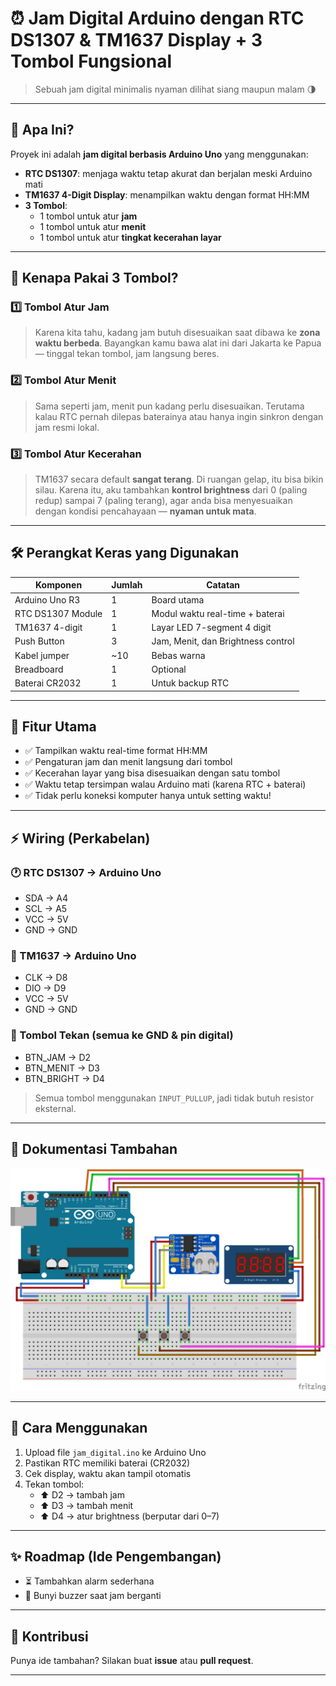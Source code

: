# ⏰ Jam Digital Arduino dengan RTC DS1307 & TM1637 Display + 3 Tombol Fungsional

> Sebuah jam digital minimalis nyaman dilihat siang maupun malam 🌗

---

## 🔧 Apa Ini?

Proyek ini adalah **jam digital berbasis Arduino Uno** yang menggunakan:

- **RTC DS1307**: menjaga waktu tetap akurat dan berjalan meski Arduino mati
- **TM1637 4-Digit Display**: menampilkan waktu dengan format HH:MM
- **3 Tombol**:
  - 1 tombol untuk atur **jam**
  - 1 tombol untuk atur **menit**
  - 1 tombol untuk atur **tingkat kecerahan layar**

---

## 🎯 Kenapa Pakai 3 Tombol?

### 1️⃣ Tombol Atur Jam

> Karena kita tahu, kadang jam butuh disesuaikan saat dibawa ke **zona waktu berbeda**. Bayangkan kamu bawa alat ini dari Jakarta ke Papua — tinggal tekan tombol, jam langsung beres.

### 2️⃣ Tombol Atur Menit

> Sama seperti jam, menit pun kadang perlu disesuaikan. Terutama kalau RTC pernah dilepas baterainya atau hanya ingin sinkron dengan jam resmi lokal.

### 3️⃣ Tombol Atur Kecerahan

> TM1637 secara default **sangat terang**. Di ruangan gelap, itu bisa bikin silau. Karena itu, aku tambahkan **kontrol brightness** dari 0 (paling redup) sampai 7 (paling terang), agar anda bisa menyesuaikan dengan kondisi pencahayaan — **nyaman untuk mata**.

---

## 🛠️ Perangkat Keras yang Digunakan

| Komponen          | Jumlah | Catatan                            |
| ----------------- | ------ | ---------------------------------- |
| Arduino Uno R3    | 1      | Board utama                        |
| RTC DS1307 Module | 1      | Modul waktu real-time + baterai    |
| TM1637 4-digit    | 1      | Layar LED 7-segment 4 digit        |
| Push Button       | 3      | Jam, Menit, dan Brightness control |
| Kabel jumper      | ~10    | Bebas warna                        |
| Breadboard        | 1      | Optional                           |
| Baterai CR2032    | 1      | Untuk backup RTC                   |

---

## 🧠 Fitur Utama

- ✅ Tampilkan waktu real-time format HH:MM
- ✅ Pengaturan jam dan menit langsung dari tombol
- ✅ Kecerahan layar yang bisa disesuaikan dengan satu tombol
- ✅ Waktu tetap tersimpan walau Arduino mati (karena RTC + baterai)
- ✅ Tidak perlu koneksi komputer hanya untuk setting waktu!

---

## ⚡ Wiring (Perkabelan)

### 🕐 RTC DS1307 → Arduino Uno

- SDA → A4
- SCL → A5
- VCC → 5V
- GND → GND

### 🔢 TM1637 → Arduino Uno

- CLK → D8
- DIO → D9
- VCC → 5V
- GND → GND

### 🔘 Tombol Tekan (semua ke GND & pin digital)

- BTN_JAM → D2
- BTN_MENIT → D3
- BTN_BRIGHT → D4

> Semua tombol menggunakan `INPUT_PULLUP`, jadi tidak butuh resistor eksternal.

---

## 📸 Dokumentasi Tambahan

![Wiring Diagram](docs/arduino%20clock.png)

---

## 🚀 Cara Menggunakan

1. Upload file `jam_digital.ino` ke Arduino Uno
2. Pastikan RTC memiliki baterai (CR2032)
3. Cek display, waktu akan tampil otomatis
4. Tekan tombol:
   - ⬆️ D2 → tambah jam
   - ⬆️ D3 → tambah menit
   - ⬆️ D4 → atur brightness (berputar dari 0–7)

---

## ✨ Roadmap (Ide Pengembangan)

- ⏳ Tambahkan alarm sederhana
- 🔔 Bunyi buzzer saat jam berganti

---

## 🙌 Kontribusi

Punya ide tambahan? Silakan buat **issue** atau **pull request**.

---
